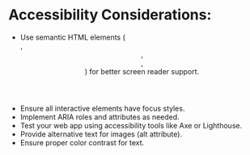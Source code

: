 # Accessibility Considerations:

-   Use semantic HTML elements (<nav>, <header>, <main>, <footer>) for better screen reader support.
-   Ensure all interactive elements have focus styles.
-   Implement ARIA roles and attributes as needed.
-   Test your web app using accessibility tools like Axe or Lighthouse.
-   Provide alternative text for images (alt attribute).
-   Ensure proper color contrast for text.
